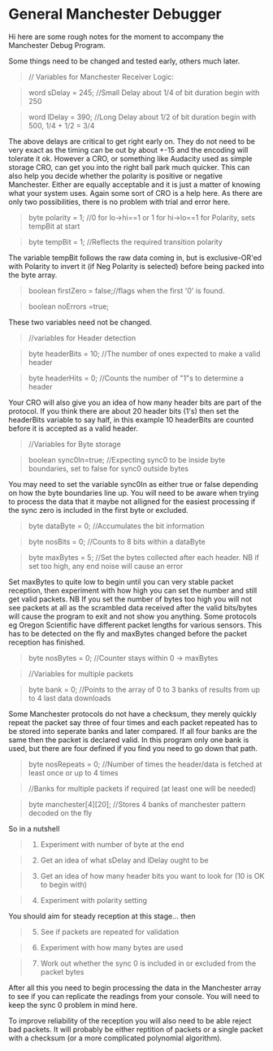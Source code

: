 General Manchester Debugger
===========================

Hi here are some rough notes for the moment to accompany the Manchester Debug Program.

Some things need to be changed and tested early, others much later.

>  // Variables for Manchester Receiver Logic:

>  word    sDelay     = 245;  //Small Delay about 1/4 of bit duration  begin with 250

>  word    lDelay     = 390;  //Long Delay about 1/2 of bit duration  begin with 500, 1/4 + 1/2 = 3/4

The above delays are critical to get right early on.  They do not need to be very exact as the timing can be out by about +-15 and the encoding will tolerate it ok.  However a CRO, or something like Audacity used as  simple storage CRO, can get you into the right ball park much quicker.  This can also help you decide whether the polarity is positive or negative Manchester.  Either are equally acceptable and it is just a matter of knowing what your system uses.  Again some sort of CRO is a help here.  As there are only two possibilities, there is no problem with trial and error here.

>  byte    polarity   = 1;    //0 for lo->hi==1 or 1 for hi->lo==1 for Polarity, sets tempBit at start

>  byte    tempBit    = 1;    //Reflects the required transition polarity

The variable tempBit follows the raw data coming in, but is exclusive-OR'ed with Polarity to invert it (if Neg Polarity is selected) before being packed into the byte array.

>  boolean firstZero  = false;//flags when the first '0' is found.

>  boolean noErrors   =true;

These two variables need not be changed.

>  //variables for Header detection

>  byte    headerBits = 10;   //The number of ones expected to make a valid header

>  byte    headerHits = 0;    //Counts the number of "1"s to determine a header

Your CRO will also give you an idea of how many header bits are part of the protocol.  If you think there are about 20 header bits (1's) then set the headerBits variable to say half, in this example 10 headerBits are counted before it is accepted as a valid header. 

>  //Variables for Byte storage

>  boolean sync0In=true;      //Expecting sync0 to be inside byte boundaries, set to false for sync0 outside bytes

You may need to set the variable sync0In as either true or false depending on how the byte boundaries line up.  You will need to be aware when trying to process the data that it maybe not alligned for the easiest processing if the sync zero is included in the first byte or excluded.

>  byte    dataByte   = 0;    //Accumulates the bit information

>  byte    nosBits    = 0;    //Counts to 8 bits within a dataByte

>  byte    maxBytes   = 5;    //Set the bytes collected after each header. NB if set too high, any end noise will cause an error

Set maxBytes to quite low to begin until you can very stable packet reception, then experiment with how high you can set the number and still get valid packets. NB If you set the number of bytes too high you will not see packets at all as the scrambled data received after the valid bits/bytes will cause the program to exit and not show you anything.  Some protocols eg Oregon Scientific have different packet lengths for various sensors.  This has to be detected on the fly and maxBytes changed before the packet reception has finished.

>  byte    nosBytes   = 0;    //Counter stays within 0 -> maxBytes

>  //Variables for multiple packets

>  byte    bank       = 0;    //Points to the array of 0 to 3 banks of results from up to 4 last data downloads

Some Manchester protocols do not have a checksum, they merely quickly repeat the packet say three of four times and each packet repeated has to be stored into seperate banks and later compared.  If all four banks are the same then the packet is declared valid.  In this program only one bank is used, but there are four defined if you find you need to go down that path.

>  byte    nosRepeats = 0;    //Number of times the header/data is fetched at least once or up to 4 times

>  //Banks for multiple packets if required (at least one will be needed)

>  byte  manchester[4][20];   //Stores 4 banks of manchester pattern decoded on the fly

So in a nutshell

>1. Experiment with number of byte at the end

>2. Get an idea of what sDelay and lDelay ought to be

>3. Get an idea of how many header bits you want to look for (10 is OK to begin with)

>4. Experiment with polarity setting

You should aim for steady reception at this stage... then

>5. See if packets are repeated for validation

>6. Experiment with how many bytes are used

>7. Work out whether the sync 0 is included in or excluded from the packet bytes

After all this you need to begin processing the data in the Manchester array to see if you can replicate the readings from your console.  You will need to keep the sync 0 problem in mind here.

To improve reliability of the reception you will also need to be able reject bad packets.  It will probably be either reptition of packets or a single packet with a checksum (or a more complicated polynomial algorithm).


